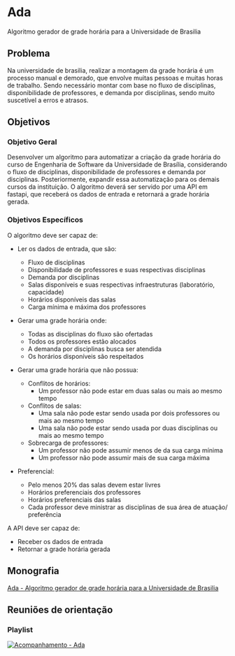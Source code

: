 # Ada
Algoritmo gerador de grade horária para a Universidade de Brasilia


## Problema
Na universidade de brasilia, realizar a montagem da grade horária é um processo manual e demorado, que envolve muitas pessoas e muitas horas de trabalho. Sendo necessário montar com base no fluxo de disciplinas, disponibilidade de professores, e demanda por disciplinas, sendo muito suscetível a erros e atrasos.

## Objetivos

### Objetivo Geral
Desenvolver um algoritmo para automatizar a criação da grade horária do curso de Engenharia de Software da Universidade de Brasília, considerando o fluxo de disciplinas, disponibilidade de professores e demanda por disciplinas. Posteriormente, expandir essa automatização para os demais cursos da instituição. O algoritmo deverá ser servido por uma API em fastapi, que receberá os dados de entrada e retornará a grade horária gerada.

### Objetivos Específicos
O algoritmo deve ser capaz de:
- Ler os dados de entrada, que são:
    - Fluxo de disciplinas
    - Disponibilidade de professores e suas respectivas disciplinas
    - Demanda por disciplinas
    - Salas disponíveis e suas respectivas infraestruturas (laboratório, capacidade)
    - Horários disponíveis das salas
    - Carga mínima e máxima dos professores

- Gerar uma grade horária onde:
    - Todas as disciplinas do fluxo são ofertadas
    - Todos os professores estão alocados
    - A demanda por disciplinas busca ser atendida
    - Os horários disponíveis são respeitados

- Gerar uma grade horária que não possua:
    - Conflitos de horários:
        - Um professor não pode estar em duas salas ou mais ao mesmo tempo
    - Conflitos de salas:
        - Uma sala não pode estar sendo usada por dois professores ou mais ao mesmo tempo
        - Uma sala não pode estar sendo usada por duas disciplinas ou mais ao mesmo tempo
    - Sobrecarga de professores:
        - Um professor não pode assumir menos de da sua carga mínima
        - Um professor não pode assumir mais de sua carga máxima

- Preferencial:
    - Pelo menos 20% das salas devem estar livres
    - Horários preferenciais dos professores
    - Horários preferenciais das salas
    - Cada professor deve ministrar as disciplinas de sua área de atuação/ preferência

A API deve ser capaz de:
- Receber os dados de entrada
- Retornar a grade horária gerada


## Monografia
[Ada - Algoritmo gerador de grade horária para a Universidade de Brasilia](https://www.overleaf.com/read/mdgpfgyxhxbj#855915)
## Reuniões de orientação

### Playlist
[![Acompanhamento - Ada](https://i.ytimg.com/vi/LXb3TcfPPYM/hqdefault.jpg?sqp=-oaymwEXCNACELwBSFryq4qpAwkIARUAAIhCGAE=&rs=AOn4CLDar4isIXedFtg2SUVVW0RL6_5pkw)](https://www.youtube.com/playlist?list=PLYDa724AZH7Yi8K3G2jPexBRYz8NtaB1l)
